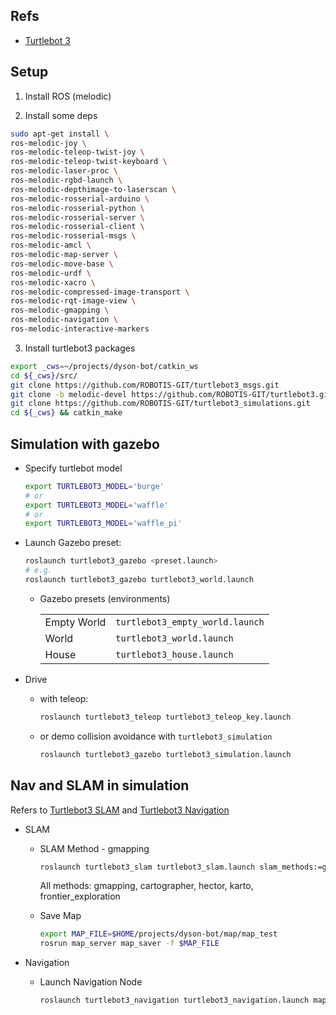 
## Refs

- [Turtlebot 3](https://github.com/ROBOTIS-GIT/turtlebot3)

## Setup

1. Install ROS (melodic)

2. Install some deps

```bash
sudo apt-get install \
ros-melodic-joy \
ros-melodic-teleop-twist-joy \
ros-melodic-teleop-twist-keyboard \
ros-melodic-laser-proc \
ros-melodic-rgbd-launch \
ros-melodic-depthimage-to-laserscan \
ros-melodic-rosserial-arduino \
ros-melodic-rosserial-python \
ros-melodic-rosserial-server \
ros-melodic-rosserial-client \
ros-melodic-rosserial-msgs \
ros-melodic-amcl \
ros-melodic-map-server \
ros-melodic-move-base \
ros-melodic-urdf \
ros-melodic-xacro \
ros-melodic-compressed-image-transport \
ros-melodic-rqt-image-view \
ros-melodic-gmapping \
ros-melodic-navigation \
ros-melodic-interactive-markers
```

3. Install turtlebot3 packages

```bash
export _cws=~/projects/dyson-bot/catkin_ws
cd ${_cws}/src/
git clone https://github.com/ROBOTIS-GIT/turtlebot3_msgs.git
git clone -b melodic-devel https://github.com/ROBOTIS-GIT/turtlebot3.git
git clone https://github.com/ROBOTIS-GIT/turtlebot3_simulations.git
cd ${_cws} && catkin_make
```

## Simulation with gazebo

- Specify turtlebot model

    ```bash
    export TURTLEBOT3_MODEL='burge'
    # or
    export TURTLEBOT3_MODEL='waffle'
    # or
    export TURTLEBOT3_MODEL='waffle_pi'
    ```

- Launch Gazebo preset:

    ```bash
    roslaunch turtlebot3_gazebo <preset.launch>
    # e.g.
    roslaunch turtlebot3_gazebo turtlebot3_world.launch
    ```

    - Gazebo presets (environments)
    
        |             |                                 |
        |-------------|---------------------------------|
        | Empty World | `turtlebot3_empty_world.launch` |
        | World       | `turtlebot3_world.launch`       |
        | House       | `turtlebot3_house.launch`       |
    
- Drive

    - with teleop:
    
        ```bash
        roslaunch turtlebot3_teleop turtlebot3_teleop_key.launch
        ```
    
    - or demo collision avoidance with `turtlebot3_simulation`

        ```bash
        roslaunch turtlebot3_gazebo turtlebot3_simulation.launch
        ```

## Nav and SLAM in simulation

Refers to [Turtlebot3 SLAM](https://emanual.robotis.com/docs/en/platform/turtlebot3/slam/#ros-1-slam) and [Turtlebot3 Navigation](https://emanual.robotis.com/docs/en/platform/turtlebot3/navigation/#ros-1-navigation)


- SLAM 

    - SLAM Method - gmapping
    
        ```bash
        roslaunch turtlebot3_slam turtlebot3_slam.launch slam_methods:=gmapping
        ```
        
        All methods: gmapping, cartographer, hector, karto, frontier_exploration

    - Save Map
        
        ```bash
        export MAP_FILE=$HOME/projects/dyson-bot/map/map_test
        rosrun map_server map_saver -f $MAP_FILE
        ```

- Navigation

    - Launch Navigation Node
        ```bash
        roslaunch turtlebot3_navigation turtlebot3_navigation.launch map_file:=$MAP_FILE.yaml
        ```

